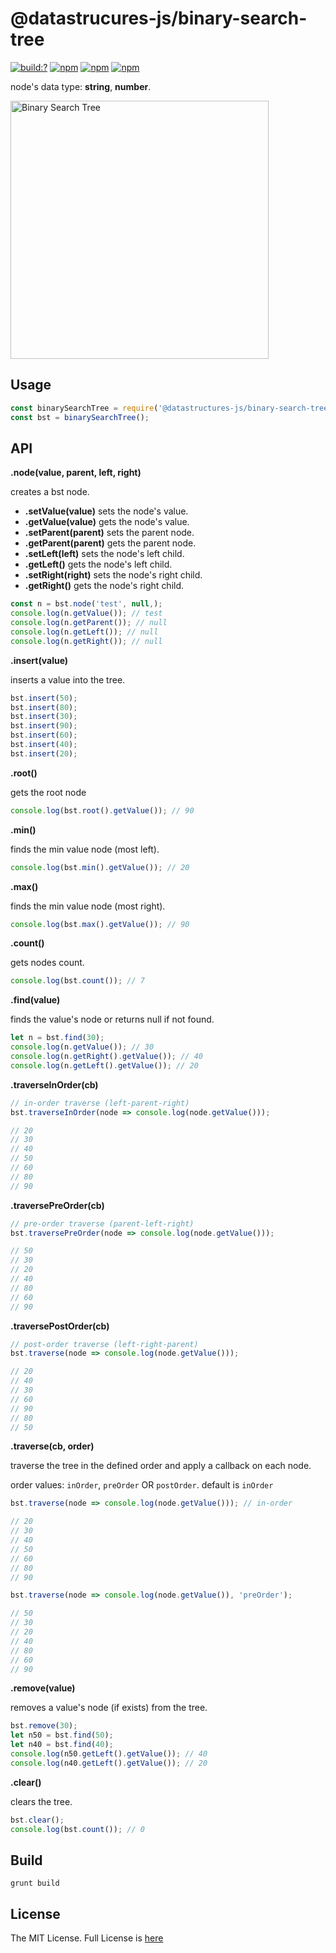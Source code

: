 # @datastrucures-js/binary-search-tree

[![build:?](https://travis-ci.org/eyas-ranjous/datatructures-js/binary-search-tree.svg?branch=master)](https://travis-ci.org/eyas-ranjous/datatructures-js/binary-search-tree) 
[![npm](https://img.shields.io/npm/v/@datastructures-js/binary-search-tree.svg)](https://www.npmjs.com/package/@datastructures-js/binary-search-tree)
[![npm](https://img.shields.io/npm/dm/@datastructures-js/binary-search-tree.svg)](https://www.npmjs.com/packages/@datastructures-js/binary-search-tree) [![npm](https://img.shields.io/badge/node-%3E=%206.0-blue.svg)](https://www.npmjs.com/package/@datastructures-js/binary-search-tree)

node's data type: **string**, **number**.

<img width="413" alt="Binary Search Tree" src="https://user-images.githubusercontent.com/6517308/35762621-74a72626-085f-11e8-8934-ef6facdd6e10.png">

## Usage
```js
const binarySearchTree = require('@datastructures-js/binary-search-tree');
const bst = binarySearchTree();
```

## API

**.node(value, parent, left, right)**

creates a bst node.

* **.setValue(value)** sets the node's value.
* **.getValue(value)** gets the node's value.
* **.setParent(parent)** sets the parent node.
* **.getParent(parent)** gets the parent node.
* **.setLeft(left)** sets the node's left child.
* **.getLeft()** gets the node's left child.
* **.setRight(right)** sets the node's right child.
* **.getRight()** gets the node's right child.

```js
const n = bst.node('test', null,);
console.log(n.getValue()); // test
console.log(n.getParent()); // null
console.log(n.getLeft()); // null
console.log(n.getRight()); // null
```

**.insert(value)** 

inserts a value into the tree.
```javascript
bst.insert(50);
bst.insert(80);
bst.insert(30);
bst.insert(90);
bst.insert(60);
bst.insert(40);
bst.insert(20);
```

**.root()** 

gets the root node
```javascript
console.log(bst.root().getValue()); // 90
```

**.min()** 

finds the min value node (most left).
```javascript
console.log(bst.min().getValue()); // 20
```

**.max()** 

finds the min value node (most right).
```javascript
console.log(bst.max().getValue()); // 90
```

**.count()** 

gets nodes count.
```javascript
console.log(bst.count()); // 7
```

**.find(value)** 

finds the value's node or returns null if not found.
```javascript
let n = bst.find(30);
console.log(n.getValue()); // 30
console.log(n.getRight().getValue()); // 40
console.log(n.getLeft().getValue()); // 20
```

**.traverseInOrder(cb)** 
```js
// in-order traverse (left-parent-right)
bst.traverseInOrder(node => console.log(node.getValue()));

// 20
// 30
// 40
// 50
// 60
// 80
// 90
```

**.traversePreOrder(cb)** 

```js
// pre-order traverse (parent-left-right)
bst.traversePreOrder(node => console.log(node.getValue()));

// 50
// 30
// 20
// 40
// 80
// 60
// 90
```

**.traversePostOrder(cb)** 

```js
// post-order traverse (left-right-parent)
bst.traverse(node => console.log(node.getValue()));

// 20
// 40
// 30
// 60
// 90
// 80
// 50
```

**.traverse(cb, order)** 

traverse the tree in the defined order and apply a callback on each node.

order values: `inOrder`, `preOrder` OR `postOrder`. default is `inOrder`

```js
bst.traverse(node => console.log(node.getValue())); // in-order

// 20
// 30
// 40
// 50
// 60
// 80
// 90

bst.traverse(node => console.log(node.getValue()), 'preOrder');

// 50
// 30
// 20
// 40
// 80
// 60
// 90
```


**.remove(value)** 

removes a value's node (if exists) from the tree.
```javascript
bst.remove(30);
let n50 = bst.find(50);
let n40 = bst.find(40);
console.log(n50.getLeft().getValue()); // 40
console.log(n40.getLeft().getValue()); // 20
```

**.clear()** 

clears the tree.
```javascript
bst.clear();
console.log(bst.count()); // 0
```

## Build
```
grunt build
```

## License
The MIT License. Full License is [here](https://github.com/datastructures-js/binary-search-tree/blob/master/LICENSE)
